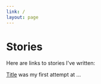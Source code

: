 ```yaml
---
link: /
layout: page
---
```



# Stories

Here are links to stories I've written:

[Title](title.md) was my first attempt at …